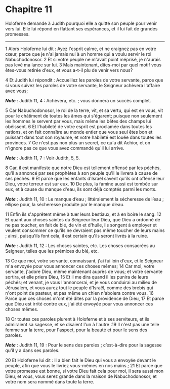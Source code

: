 # Chapitre 11

Holoferne demande à Judith pourquoi elle a quitté son peuple pour venir vers lui.
Elle lui répond en flattant ses espérances, et il lui fait de grandes promesses.

***

1 Alors Holoferne lui dit : Ayez l'esprit calme, et ne craignez pas en votre cœur, parce que je n'ai jamais nui à un homme qui a voulu servir le roi Nabuchodonosor. 2 Et si votre peuple ne m'avait point méprisé, je n'aurais pas levé ma lance sur lui. 3 Mais maintenant, dites-moi par quel motif vous êtes-vous retirée d'eux, et vous a-t-il plu de venir vers nous?


4 Et Judith lui répondit : Accueillez les paroles de votre servante, parce que si vous suivez les paroles de votre servante, le Seigneur achèvera l'affaire avec vous;

***Note*** :  Judith 11, 4 : Achèvera, etc. ; vous donnera un succès complet.

5 Car Nabuchodonosor, le roi de la terre, vit, et sa vertu, qui est en vous, vit pour le châtiment de toutes les âmes qui s'égarent; puisque non seulement les hommes le servent par vous, mais même les bêtes des champs lui obéissent. 6 Et l'habileté de votre esprit est proclamée dans toutes les nations, et on fait connaître au monde entier que vous seul êtes bon et puissant dans tout son royaume, et votre habileté est louée dans toutes les provinces. 7 Ce n'est pas non plus un secret, ce qu'a dit Achior, et on n'ignore pas ce que vous avez commandé qu'il lui arrive.

***Note*** :  Judith 11, 7 : Voir Judith, 5, 5.

8 Car, il est manifeste que notre Dieu est tellement offensé par les péchés, qu'il a annoncé par ses prophètes à son peuple qu'il le livrera à cause de ses péchés. 9 Et parce que les enfants d'Israël savent qu'ils ont offensé leur Dieu, votre terreur est sur eux. 10 De plus, la famine aussi est tombée sur eux, et à cause du manque d'eau, ils sont déjà comptés parmi les morts.

***Note*** :  Judith 11, 10 : Le manque d’eau ; littéralement la sécheresse de l’eau ; ellipse pour, la sécheresse produite par le manque d’eau.

11 Enfin ils s'apprêtent même à tuer leurs bestiaux, et à en boire le sang. 12 Et quant aux choses saintes du Seigneur leur Dieu, que Dieu a ordonné de ne pas toucher, en fait de blé, de vin et d'huile, ils songent à employer et veulent consommer ce qu'ils ne devraient pas même toucher de leurs mains ; ainsi, puisqu'ils font cela, il est certain qu'ils seront livrés à la ruine.

***Note*** :  Judith 11, 12 : Les choses saintes, etc. Les choses consacrées au Seigneur, telles que les prémices du blé, etc.

13 Ce que moi, votre servante, connaissant, j'ai fui loin d'eux, et le Seigneur m'a envoyée pour vous annoncer ces choses mêmes; 14 Car moi, votre servante, j'adore Dieu, même maintenant auprès de vous; et votre servante sortira, et elle priera Dieu, 15 Et il me dira quand il les punira de leurs péchés; et venant, je vous l'annoncerai, et je vous conduirai au milieu de Jérusalem, et vous aurez tout le peuple d'Israël, comme des brebis qui n'ont point de pasteur, et pas même un chien n'aboiera contre vous. 16 Parce que ces choses m'ont été dites par la providence de Dieu, 17 Et parce que Dieu est irrité contre eux, j'ai été envoyée pour vous annoncer ces choses mêmes.


18 Or toutes ces paroles plurent à Holoferne et à ses serviteurs, et ils admiraient sa sagesse, et se disaient l'un à l'autre :19 Il n'est pas une telle femme sur la terre, pour l'aspect, pour la beauté et pour le sens des paroles.

***Note*** :  Judith 11, 19 : Pour le sens des paroles ; c’est-à-dire pour la sagesse qu’il y a dans ses paroles.

20 Et Holoferne lui dit : Il a bien fait le Dieu qui vous a envoyée devant le peuple, afin que vous le livriez vous-mêmes en nos mains ; 21 Et parce que votre promesse est bonne, si votre Dieu fait cela pour moi, il sera aussi mon Dieu, et vous, vous serez grande dans la maison de Nabuchodonosor, et votre nom sera nommé dans toute la terre.

